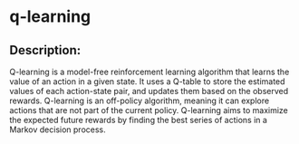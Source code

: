 # q-learning

## Description:

Q-learning is a model-free reinforcement learning algorithm that learns the value of an action in a given state. It uses a Q-table to store the estimated values of each action-state pair, and updates them based on the observed rewards. Q-learning is an off-policy algorithm, meaning it can explore actions that are not part of the current policy. Q-learning aims to maximize the expected future rewards by finding the best series of actions in a Markov decision process.
